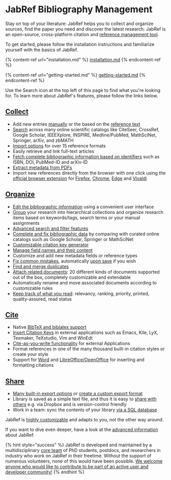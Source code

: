 # JabRef Bibliography Management

Stay on top of your literature: JabRef helps you to collect and organize sources, find the paper you need and discover the latest research: JabRef is an open-source, cross-platform citation and [reference management tool](https://en.wikipedia.org/wiki/Reference\_management\_software).

To get started, please follow the installation instructions and familiarize yourself with the basics of JabRef.

{% content-ref url="installation.md" %}
[installation.md](installation.md)
{% endcontent-ref %}

{% content-ref url="getting-started.md" %}
[getting-started.md](getting-started.md)
{% endcontent-ref %}

Use the Search icon at the top left of this page to find what you're looking for. To learn more about JabRef's features, please follow the links below.

## [Collect](collect/)

* Add new entries [manually](collect/add-entry-manually.md) or the based on the [reference text](collect/newentryfromplaintext.md)
* [Search](collect/import-using-online-bibliographic-database.md) across many online scientific catalogs like CiteSeer, CrossRef, Google Scholar, IEEEXplore, INSPIRE, Medline/PubMed, MathSciNet, Springer, arXiv, and zbMATH
* [Import options](collect/import/) for over 15 reference formats
* Easily retrieve and link full-text articles
* [Fetch complete bibliographic information based on identifiers](collect/add-entry-using-an-id.md) such as ISBN, DOI, PubMed-ID and arXiv-ID
* [Extract metadata from PDFs](collect/findunlinkedfiles.md)
* Import new references directly from the browser with one click using the [official browser extension](collect/jabref-browser-extension.md) for [Firefox](https://addons.mozilla.org/en-US/firefox/addon/jabref/?src=external-github), [Chrome](https://chrome.google.com/webstore/detail/jabref-browser-extension/bifehkofibaamoeaopjglfkddgkijdlh), [Edge](https://microsoftedge.microsoft.com/addons/detail/pgkajmkfgbehiomipedjhoddkejohfna) and [Vivaldi](https://chrome.google.com/webstore/detail/jabref-browser-extension/bifehkofibaamoeaopjglfkddgkijdlh)

## [Organize](finding-sorting-and-cleaning-entries/)

* [Edit the bibliographic information](finding-sorting-and-cleaning-entries/edit-entry.md) using a convenient user interface
* [Group](finding-sorting-and-cleaning-entries/groups.md) your research into hierarchical collections and organize research items based on keywords/tags, search terms or your manual assignments
* [Advanced search and filter features](finding-sorting-and-cleaning-entries/search.md)
* [Complete and fix bibliographic data](finding-sorting-and-cleaning-entries/getbibtexdatafromdoi.md) by comparing with curated online catalogs such as Google Scholar, Springer or MathSciNet
* [Customizable citation key generator](setup/citationkeypatterns.md)
* [Manage field names and their content](finding-sorting-and-cleaning-entries/managing-field-names-and-their-content.md)
* Customize and add new metadata fields or reference types
* [Fix common mistakes](finding-sorting-and-cleaning-entries/cleanupentries.md), automatically [upon save](finding-sorting-and-cleaning-entries/saveactions.md) if you wish
* [Find and merge duplicates](finding-sorting-and-cleaning-entries/findduplicates.md)
* [Attach related documents](finding-sorting-and-cleaning-entries/filelinks.md): 20 different kinds of documents supported out of the box, completely customizable and extendable
* Automatically rename and move associated documents according to customizable rules
* [Keep track of what you read](finding-sorting-and-cleaning-entries/specialfields.md): relevancy, ranking, priority, printed, quality-assured, read status

## [Cite](cite/)

* Native [BibTeX and biblatex support](cite/bibtex-and-biblatex.md)
* [Insert Citation Keys](cite/pushtoapplications.md) in external applications such as Emacs, Kile, LyX, Texmaker, TeXstudio, Vim and WinEdt
* [Cite-as-you-write functionality](cite/cite-as-you-write.md) for external Applications
* Format references in one of the many thousand built-in citation styles or create your style
* Support for [Word](cite/export-to-microsoft-word.md) and [LibreOffice/OpenOffice](cite/openofficeintegration.md) for inserting and formatting citations

## [Share](collaborative-work/)

* [Many built-in export options](collaborative-work/export/) or [create a custom export format](collaborative-work/export/customexports.md)
* Library is saved as a simple text file, and thus it is easy to [share with others](collaborative-work/sharedbibfile.md) e.g. via Dropbox and is version-control friendly
* Work in a team: sync the contents of your library [via a SQL database](collaborative-work/sqldatabase/)

JabRef is [highly customizable](setup/) and adapts to you, not the other way around.

If you want to dive even deeper, have a look at the [advanced information](advanced/) about JabRef.

{% hint style="success" %}
JabRef is developed and maintained by a multidisciplinary [core team](https://github.com/JabRef/jabref/blob/main/MAINTAINERS) of PhD students, postdocs, and researchers in industry who work on JabRef in their freetime. Without the support of numerous volunteers, none of this would have been possible. [We welcome anyone who would like to contribute to be part of an active user and developer community!](contributing/)
{% endhint %}
